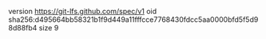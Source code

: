 version https://git-lfs.github.com/spec/v1
oid sha256:d495664bb58321b1f9d449a11fffcce7768430fdcc5aa0000bfd5f5d98d88fb4
size 9
